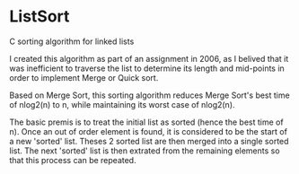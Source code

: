 # ListSort
C sorting algorithm for linked lists 

I created this algorithm as part of an assignment in 2006, as I belived that it was inefficient to
traverse the list to determine its length and mid-points in order to implement Merge or Quick sort.

Based on Merge Sort, this sorting algorithm reduces Merge Sort's best time of nlog2(n) to n, while
maintaining its worst case of nlog2(n).

The basic premis is to treat the initial list as sorted (hence the best time of n). Once an out of
order element is found, it is considered to be the start of a new 'sorted' list. Theses 2 sorted list
are then merged into a single sorted list. The next 'sorted' list is then extrated from the remaining
elements so that this process can be repeated.
